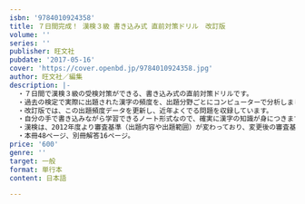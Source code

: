 ```yaml
---
isbn: '9784010924358'
title: ７日間完成！ 漢検３級 書き込み式 直前対策ドリル　改訂版
volume: ''
series: ''
publisher: 旺文社
pubdate: '2017-05-16'
cover: 'https://cover.openbd.jp/9784010924358.jpg'
author: 旺文社／編集
description: |-
  ・７日間で漢検３級の受検対策ができる、書き込み式の直前対策ドリルです。
  ・過去の検定で実際に出題された漢字の頻度を、出題分野ごとにコンピューターで分析しました。よくでる問題を収録しており、効果的な学習が可能です。
  ・改訂版では、この出題頻度データを更新し、近年よくでる問題を収録しています。
  ・自分の手で書き込みながら学習できるノート形式なので、確実に漢字の知識が身につきます。また、実際の検定問題の形式に慣れることができます。
  ・漢検は、2012年度より審査基準（出題内容や出題範囲）が変わっており、変更後の審査基準に対応した問題を収録しています。
  ・本冊48ページ、別冊解答16ページ。
price: '600'
genre: ''
target: 一般
format: 単行本
content: 日本語

---
```

